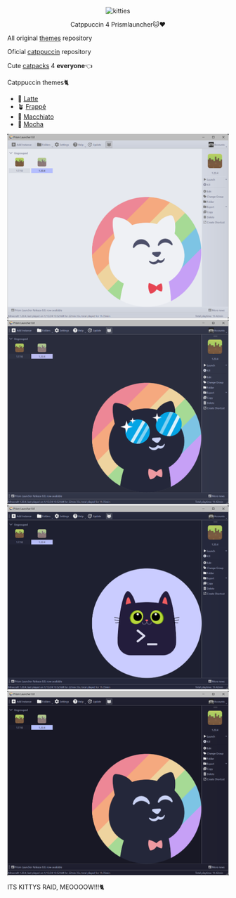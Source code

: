 <p align="center">
  <img src="https://media.tenor.com/bb2R0oqXPoEAAAAi/furnace-cats-campfire-meme.gif" alt="kitties">
</p>

<p align="center">
Catppuccin 4 Prismlauncher🐱❤️
</p>

<p>
All original
<a href="https://github.com/PrismLauncher/Themes/tree/main/themes" target="_blank">themes</a> repository
</p>

<p>
Oficial
<a href="https://github.com/catppuccin/catppuccin/tree/main" target="_blank">catppuccin</a> repository
</p>

<p>
Cute 
<a href="https://github.com/tiffylikecat/prismlauncherThemes/tree/main/catppuccin/catpacks" target="_blank">catpacks</a> 4 <b>everyone</b>👈
</p>

<p>
Catppuccin themes🐈
<ul>
  <li>🌻 <a href="https://github.com/tiffylikecat/prismlauncherThemes/tree/main/catppuccin/themes/Catppuccin-Latte" target="_blank">Latte</a></li>
  <li>🪴 <a href="https://github.com/tiffylikecat/prismlauncherThemes/tree/main/catppuccin/themes/Catppuccin-Frappe" target="_blank">Frappé</a></li>
  <li>🌺 <a href="https://github.com/tiffylikecat/prismlauncherThemes/tree/main/catppuccin/themes/Catppuccin-Macchiato" target="_blank">Macchiato</a></li>
  <li>🌿 <a href="https://github.com/tiffylikecat/prismlauncherThemes/tree/main/catppuccin/themes/Catppuccin-Mocha" target="_blank">Mocha</a></li>
</ul>
</p>

<p align="center">
  <img src="https://github.com/tiffylikecat/prismlauncherThemes/blob/main/catppuccin/preview/catppuccinLattePreview.png" alt="catppuccinLattePreview">
  <img src="https://github.com/tiffylikecat/prismlauncherThemes/blob/main/catppuccin/preview/catppuccinFrappePreview.png" alt="catppuccinFrappePreview">
  <img src="https://github.com/tiffylikecat/prismlauncherThemes/blob/main/catppuccin/preview/catppuccinMacchiatoPreview.png" alt="catppuccinMacchiatoPreview">
  <img src="https://github.com/tiffylikecat/prismlauncherThemes/blob/main/catppuccin/preview/catppuccinMochaPreview.png" alt="catppuccinMochaPreview">
</p>

<p>
ITS KITTYS RAID, MEOOOOW!!!🐈
</p>
